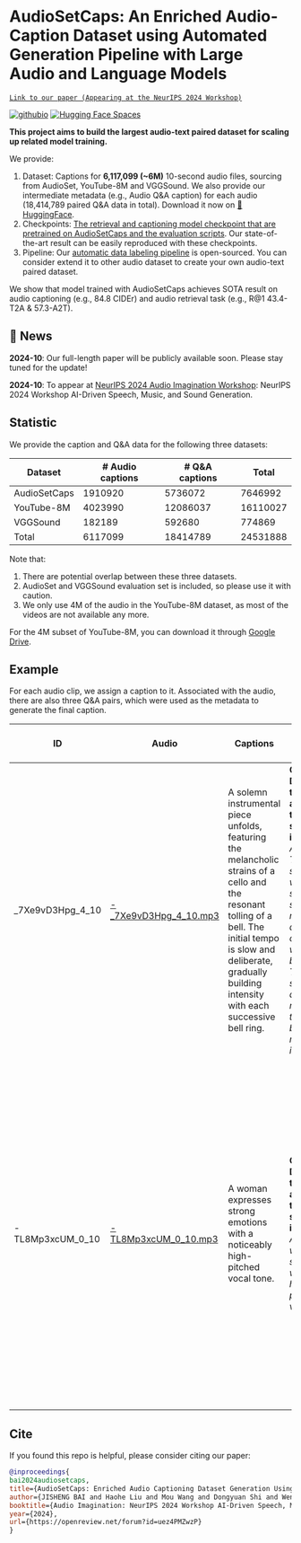# AudioSetCaps: An Enriched Audio-Caption Dataset using Automated Generation Pipeline with Large Audio and Language Models

[`Link to our paper (Appearing at the NeurIPS 2024 Workshop)`](https://openreview.net/forum?id=uez4PMZwzP&referrer=%5BAuthor%20Console%5D(%2Fgroup%3Fid%3DNeurIPS.cc%2F2024%2FWorkshop%2FAudio_Imagination%2FAuthors%23your-submissions)) 

[![githubio](https://img.shields.io/badge/GitHub.io-Audio_Samples-blue?logo=Github&style=flat-square)](https://jishengbai.github.io/AudioSetCaps-webpage/)  [![Hugging Face Spaces](https://img.shields.io/badge/%F0%9F%A4%97%20Hugging%20Face-Spaces-blue)](https://huggingface.co/datasets/baijs/AudioSetCaps) 

**This project aims to build the largest audio-text paired dataset for scaling up related model training.**

We provide:

1. Dataset: Captions for **6,117,099 (~6M)** 10-second audio files, sourcing from AudioSet, YouTube-8M and VGGSound. We also provide our intermediate metadata (e.g., Audio Q&A caption) for each audio (18,414,789 paired Q&A data in total). Download it now on [🤗 HuggingFace](https://huggingface.co/datasets/baijs/AudioSetCaps/tree/main/Dataset).
2. Checkpoints: [The retrieval and captioning model checkpoint that are pretrained on AudioSetCaps and the evaluation scripts](https://github.com/JishengBai/AudioSetCaps/tree/main/eval_script). Our state-of-the-art result can be easily reproduced with these checkpoints.
3. Pipeline: Our [automatic data labeling pipeline](https://github.com/JishengBai/AudioSetCaps/tree/main/pipeline) is open-sourced. You can consider extend it to other audio dataset to create your own audio-text paired dataset.

We show that model trained with AudioSetCaps achieves SOTA result on audio captioning (e.g., 84.8 CIDEr) and audio retrieval task (e.g., R@1 43.4-T2A & 57.3-A2T). 

## :loudspeaker: News 
**2024-10**: Our full-length paper will be publicly available soon. Please stay tuned for the update!

**2024-10**: To appear at [NeurIPS 2024 Audio Imagination Workshop](https://openreview.net/group?id=NeurIPS.cc/2024/Workshop/Audio_Imagination#tab-accept): NeurIPS 2024 Workshop AI-Driven Speech, Music, and Sound Generation.

## Statistic
We provide the caption and Q&A data for the following three datasets:

| Dataset            | # Audio captions  | # Q&A captions | Total |
|--------------------|----------|-------------------------|------------------|
|      AudioSetCaps  | 1910920   |         5736072         |       7646992       |
|      YouTube-8M    |   4023990  |         12086037         |     16110027      |
|     VGGSound    |  182189   |          592680         |      774869       |
| Total |  6117099  |         18414789          |       24531888      |


Note that:
1. There are potential overlap between these three datasets.
2. AudioSet and VGGSound evaluation set is included, so please use it with caution.
3. We only use 4M of the audio in the YouTube-8M dataset, as most of the videos are not available any more.

For the 4M subset of YouTube-8M, you can download it through [Google Drive](https://drive.google.com/drive/folders/1ZKyRZw3AhS3HkWivgMqtMODB0TkVPNk5?usp=sharing).

## Example

For each audio clip, we assign a caption to it. Associated with the audio, there are also three Q&A pairs, which were used as the metadata to generate the final caption.

| ID            | Audio            | Captions  | Q&A captions 1 | Q&A captions 2 | Q&A captions 3 |
|--------------------|--------------------|----------|-------------------------|-------------------------|-------------------------|
|_7Xe9vD3Hpg_4_10|     [-_7Xe9vD3Hpg_4_10.mp3](https://github.com/JishengBai/AudioSetCaps/raw/refs/heads/main/example/-_7Xe9vD3Hpg_4_10.mp3)  | A solemn instrumental piece unfolds, featuring the melancholic strains of a cello and the resonant tolling of a bell. The initial tempo is slow and deliberate, gradually building intensity with each successive bell ring.   |         **Question: Describe this audio according to the sounds in it.** *Answer: The music starts with a slow string melody and continues with a bass note. The sound of a bell rings and the music becomes more intense.*         |            **Question: Based on the QAs, give some information about the speech, such as the emotion of the speaker, the gender of the speaker, and the spoken language, only if speech is present in this audio.** *Answer: I'm sorry, but there is no speech in the audio.*         |   **Question: Based on the QAs, give some information about the music, such as music genre and music instruments, only if music is present in this audio.** *Answer: The music genre is instrumental. The music instruments are the cello and the bell.*         |  
|-TL8Mp3xcUM_0_10|     [-TL8Mp3xcUM_0_10.mp3](https://github.com/JishengBai/AudioSetCaps/raw/refs/heads/main/example/-TL8Mp3xcUM_0_10.mp3)  | A woman expresses strong emotions with a noticeably high-pitched vocal tone.   |         **Question: Describe this audio according to the sounds in it.** *Answer: A woman speaks with a high-pitched voice.*         |            **Question: Based on the QAs, give some information about the speech, such as the emotion of the speaker, the gender of the speaker, and the spoken language, only if speech is present in this audio.** *Answer: The speech is emotional, as the woman speaks in a high-pitched voice.*         |   **Question: Based on the QAs, give some information about the music, such as music genre and music instruments, only if music is present in this audio.** *Answer: There is no music in this audio.*         |  

<!-- ## Models and datasets 
We provide pre-trained models and datasets on [Hugging Face](https://huggingface.co/datasets/baijs/AudioSetCaps)

## pipeline
Pipeline codes for generating AudioSetCaps
* [Pipeline scripts](https://github.com/JishengBai/AudioSetCaps/tree/main/pipeline) -->

<!-- ## eval script
Evaluation codes for reproduce results of pre-trained models
* [Retrieval and Zero-shot Classification](https://github.com/JishengBai/AudioSetCaps/tree/main/eval_script/retrieval)
* [Captioning](https://github.com/JishengBai/AudioSetCaps/tree/main/eval_script/captioning) -->


## Cite
If you found this repo is helpful, please consider citing our paper:
```bibtex
@inproceedings{
bai2024audiosetcaps,
title={AudioSetCaps: Enriched Audio Captioning Dataset Generation Using Large Audio Language Models},
author={JISHENG BAI and Haohe Liu and Mou Wang and Dongyuan Shi and Wenwu Wang and Mark D Plumbley and Woon-Seng Gan and Jianfeng Chen},
booktitle={Audio Imagination: NeurIPS 2024 Workshop AI-Driven Speech, Music, and Sound Generation},
year={2024},
url={https://openreview.net/forum?id=uez4PMZwzP}
}
```




